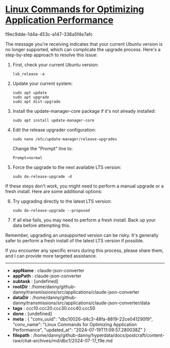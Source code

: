 # [Linux Commands for Optimizing Application Performance](https://claude.ai/chat/dbc10026-d4c3-48fa-8819-22ce041290f9)

f9ec9dde-1d4a-453c-a147-336a5f4e7afc

 The message you're receiving indicates that your current Ubuntu version is no longer supported, which can complicate the upgrade process. Here's a step-by-step approach to resolve this issue:

1. First, check your current Ubuntu version:
   ```
   lsb_release -a
   ```

2. Update your current system:
   ```
   sudo apt update
   sudo apt upgrade
   sudo apt dist-upgrade
   ```

3. Install the update-manager-core package if it's not already installed:
   ```
   sudo apt install update-manager-core
   ```

4. Edit the release upgrader configuration:
   ```
   sudo nano /etc/update-manager/release-upgrades
   ```
   Change the "Prompt" line to:
   ```
   Prompt=normal
   ```

5. Force the upgrade to the next available LTS version:
   ```
   sudo do-release-upgrade -d
   ```

If these steps don't work, you might need to perform a manual upgrade or a fresh install. Here are some additional options:

6. Try upgrading directly to the latest LTS version:
   ```
   sudo do-release-upgrade --proposed
   ```

7. If all else fails, you may need to perform a fresh install. Back up your data before attempting this.

Remember, upgrading an unsupported version can be risky. It's generally safer to perform a fresh install of the latest LTS version if possible.

If you encounter any specific errors during this process, please share them, and I can provide more targeted assistance.

---

* **appName** : claude-json-converter
* **appPath** : claude-json-converter
* **subtask** : [undefined]
* **rootDir** : /home/danny/github-danny/transmissions/src/applications/claude-json-converter
* **dataDir** : /home/danny/github-danny/transmissions/src/applications/claude-json-converter/data
* **tags** : ccc10.ccc20.ccc30.ccc40.ccc50
* **done** : [undefined]
* **meta** : {
  "conv_uuid": "dbc10026-d4c3-48fa-8819-22ce041290f9",
  "conv_name": "Linux Commands for Optimizing Application Performance",
  "updated_at": "2024-07-19T11:09:57.280038Z"
}
* **filepath** : /home/danny/github-danny/hyperdata/docs/postcraft/content-raw/chat-archives/md/dbc1/2024-07-17_f9e.md